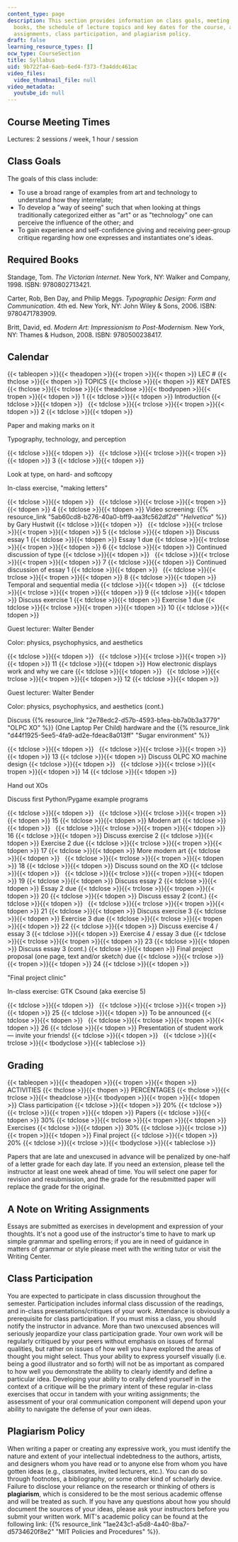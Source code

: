 ```yaml
---
content_type: page
description: This section provides information on class goals, meeting times, required
  books, the schedule of lecture topics and key dates for the course, a note on writing
  assignments, class participation, and plagiarism policy.
draft: false
learning_resource_types: []
ocw_type: CourseSection
title: Syllabus
uid: 9b722fa4-6aeb-6ed4-f373-f3a4ddc461ac
video_files:
  video_thumbnail_file: null
video_metadata:
  youtube_id: null
---
```

## Course Meeting Times

Lectures: 2 sessions / week, 1 hour / session

## Class Goals

The goals of this class include:

- To use a broad range of examples from art and technology to understand how they interrelate;
- To develop a "way of seeing" such that when looking at things traditionally categorized either as "art" or as "technology" one can perceive the influence of the other; and
- To gain experience and self-confidence giving and receiving peer-group critique regarding how one expresses and instantiates one's ideas.

## Required Books

Standage, Tom. *The Victorian Internet*. New York, NY: Walker and Company, 1998. ISBN: 9780802713421.

Carter, Rob, Ben Day, and Philip Meggs. *Typographic Design: Form and Communication*. 4th ed. New York, NY: John Wiley & Sons, 2006. ISBN: 9780471783909.

Britt, David, ed. *Modern Art: Impressionism to Post-Modernism*. New York, NY: Thames & Hudson, 2008. ISBN: 9780500238417.

## Calendar

{{< tableopen >}}{{< theadopen >}}{{< tropen >}}{{< thopen >}}
LEC #
{{< thclose >}}{{< thopen >}}
TOPICS
{{< thclose >}}{{< thopen >}}
KEY DATES
{{< thclose >}}{{< trclose >}}{{< theadclose >}}{{< tbodyopen >}}{{< tropen >}}{{< tdopen >}}
1
{{< tdclose >}}{{< tdopen >}}
Introduction
{{< tdclose >}}{{< tdopen >}}
 
{{< tdclose >}}{{< trclose >}}{{< tropen >}}{{< tdopen >}}
2
{{< tdclose >}}{{< tdopen >}}

Paper and making marks on it

Typography, technology, and perception

{{< tdclose >}}{{< tdopen >}}
 
{{< tdclose >}}{{< trclose >}}{{< tropen >}}{{< tdopen >}}
3
{{< tdclose >}}{{< tdopen >}}

Look at type, on hard- and softcopy

In-class exercise, "making letters"

{{< tdclose >}}{{< tdopen >}}
 
{{< tdclose >}}{{< trclose >}}{{< tropen >}}{{< tdopen >}}
4
{{< tdclose >}}{{< tdopen >}}
Video screening: {{% resource_link "5ab60cd8-b276-40a0-bff9-aa3fc562df2d" "*Helvetica*" %}} by Gary Hustwit
{{< tdclose >}}{{< tdopen >}}
 
{{< tdclose >}}{{< trclose >}}{{< tropen >}}{{< tdopen >}}
5
{{< tdclose >}}{{< tdopen >}}
Discuss essay 1
{{< tdclose >}}{{< tdopen >}}
Essay 1 due
{{< tdclose >}}{{< trclose >}}{{< tropen >}}{{< tdopen >}}
6
{{< tdclose >}}{{< tdopen >}}
Continued discussion of type
{{< tdclose >}}{{< tdopen >}}
 
{{< tdclose >}}{{< trclose >}}{{< tropen >}}{{< tdopen >}}
7
{{< tdclose >}}{{< tdopen >}}
Continued discussion of essay 1
{{< tdclose >}}{{< tdopen >}}
 
{{< tdclose >}}{{< trclose >}}{{< tropen >}}{{< tdopen >}}
8
{{< tdclose >}}{{< tdopen >}}
Temporal and sequential media
{{< tdclose >}}{{< tdopen >}}
 
{{< tdclose >}}{{< trclose >}}{{< tropen >}}{{< tdopen >}}
9
{{< tdclose >}}{{< tdopen >}}
Discuss exercise 1
{{< tdclose >}}{{< tdopen >}}
Exercise 1 due
{{< tdclose >}}{{< trclose >}}{{< tropen >}}{{< tdopen >}}
10
{{< tdclose >}}{{< tdopen >}}

Guest lecturer: Walter Bender

Color: physics, psychophysics, and aesthetics

{{< tdclose >}}{{< tdopen >}}
 
{{< tdclose >}}{{< trclose >}}{{< tropen >}}{{< tdopen >}}
11
{{< tdclose >}}{{< tdopen >}}
How electronic displays work and why we care
{{< tdclose >}}{{< tdopen >}}
 
{{< tdclose >}}{{< trclose >}}{{< tropen >}}{{< tdopen >}}
12
{{< tdclose >}}{{< tdopen >}}

Guest lecturer: Walter Bender

Color: physics, psychophysics, and aesthetics (cont.)

Discuss {{% resource_link "2e78edc2-d57b-4593-b1ea-bb7a0b3a3779" "OLPC XO" %}} (One Laptop Per Child) hardware and the {{% resource_link "d44f1925-5ee5-4fa9-ad2e-fdeac8a013ff" "Sugar environment" %}}

{{< tdclose >}}{{< tdopen >}}
 
{{< tdclose >}}{{< trclose >}}{{< tropen >}}{{< tdopen >}}
13
{{< tdclose >}}{{< tdopen >}}
Discuss OLPC XO machine design
{{< tdclose >}}{{< tdopen >}}
 
{{< tdclose >}}{{< trclose >}}{{< tropen >}}{{< tdopen >}}
14
{{< tdclose >}}{{< tdopen >}}

Hand out XOs

Discuss first Python/Pygame example programs

{{< tdclose >}}{{< tdopen >}}
 
{{< tdclose >}}{{< trclose >}}{{< tropen >}}{{< tdopen >}}
15
{{< tdclose >}}{{< tdopen >}}
Modern art
{{< tdclose >}}{{< tdopen >}}
 
{{< tdclose >}}{{< trclose >}}{{< tropen >}}{{< tdopen >}}
16
{{< tdclose >}}{{< tdopen >}}
Discuss exercise 2
{{< tdclose >}}{{< tdopen >}}
Exercise 2 due
{{< tdclose >}}{{< trclose >}}{{< tropen >}}{{< tdopen >}}
17
{{< tdclose >}}{{< tdopen >}}
More modern art
{{< tdclose >}}{{< tdopen >}}
 
{{< tdclose >}}{{< trclose >}}{{< tropen >}}{{< tdopen >}}
18
{{< tdclose >}}{{< tdopen >}}
Discuss sound on the XO
{{< tdclose >}}{{< tdopen >}}
 
{{< tdclose >}}{{< trclose >}}{{< tropen >}}{{< tdopen >}}
19
{{< tdclose >}}{{< tdopen >}}
Discuss essay 2
{{< tdclose >}}{{< tdopen >}}
Essay 2 due
{{< tdclose >}}{{< trclose >}}{{< tropen >}}{{< tdopen >}}
20
{{< tdclose >}}{{< tdopen >}}
Discuss essay 2 (cont.)
{{< tdclose >}}{{< tdopen >}}
 
{{< tdclose >}}{{< trclose >}}{{< tropen >}}{{< tdopen >}}
21
{{< tdclose >}}{{< tdopen >}}
Discuss exercise 3
{{< tdclose >}}{{< tdopen >}}
Exercise 3 due
{{< tdclose >}}{{< trclose >}}{{< tropen >}}{{< tdopen >}}
22
{{< tdclose >}}{{< tdopen >}}
Discuss exercise 4 / essay 3
{{< tdclose >}}{{< tdopen >}}
Exercise 4 / essay 3 due
{{< tdclose >}}{{< trclose >}}{{< tropen >}}{{< tdopen >}}
23
{{< tdclose >}}{{< tdopen >}}
Discuss essay 3 (cont.)
{{< tdclose >}}{{< tdopen >}}
Final project proposal (one page, text and/or sketch) due
{{< tdclose >}}{{< trclose >}}{{< tropen >}}{{< tdopen >}}
24
{{< tdclose >}}{{< tdopen >}}

"Final project clinic"

In-class exercise: GTK Csound (aka exercise 5)

{{< tdclose >}}{{< tdopen >}}
 
{{< tdclose >}}{{< trclose >}}{{< tropen >}}{{< tdopen >}}
25
{{< tdclose >}}{{< tdopen >}}
To be announced
{{< tdclose >}}{{< tdopen >}}
 
{{< tdclose >}}{{< trclose >}}{{< tropen >}}{{< tdopen >}}
26
{{< tdclose >}}{{< tdopen >}}
Presentation of student work — invite your friends!
{{< tdclose >}}{{< tdopen >}}
 
{{< tdclose >}}{{< trclose >}}{{< tbodyclose >}}{{< tableclose >}}

## Grading

{{< tableopen >}}{{< theadopen >}}{{< tropen >}}{{< thopen >}}
ACTIVITIES
{{< thclose >}}{{< thopen >}}
PERCENTAGES
{{< thclose >}}{{< trclose >}}{{< theadclose >}}{{< tbodyopen >}}{{< tropen >}}{{< tdopen >}}
Class participation
{{< tdclose >}}{{< tdopen >}}
20%
{{< tdclose >}}{{< trclose >}}{{< tropen >}}{{< tdopen >}}
Papers
{{< tdclose >}}{{< tdopen >}}
30%
{{< tdclose >}}{{< trclose >}}{{< tropen >}}{{< tdopen >}}
Exercises
{{< tdclose >}}{{< tdopen >}}
30%
{{< tdclose >}}{{< trclose >}}{{< tropen >}}{{< tdopen >}}
Final project
{{< tdclose >}}{{< tdopen >}}
20%
{{< tdclose >}}{{< trclose >}}{{< tbodyclose >}}{{< tableclose >}}

Papers that are late and unexcused in advance will be penalized by one-half of a letter grade for each day late. If you need an extension, please tell the instructor at least one week ahead of time. You will select one paper for revision and resubmission, and the grade for the resubmitted paper will replace the grade for the original.

## A Note on Writing Assignments

Essays are submitted as exercises in development and expression of your thoughts. It's not a good use of the instructor's time to have to mark up simple grammar and spelling errors; if you are in need of guidance in matters of grammar or style please meet with the writing tutor or visit the Writing Center.

## Class Participation

You are expected to participate in class discussion throughout the semester. Participation includes informal class discussion of the readings, and in-class presentations/critiques of your work. Attendance is obviously a prerequisite for class participation. If you must miss a class, you should notify the instructor in advance. More than two unexcused absences will seriously jeopardize your class participation grade. Your own work will be regularly critiqued by your peers without emphasis on issues of formal qualities, but rather on issues of how well you have explored the areas of thought you might select. Thus your ability to express yourself visually (i.e. being a good illustrator and so forth) will not be as important as compared to how well you demonstrate the ability to clearly identify and define a particular idea. Developing your ability to orally defend yourself in the context of a critique will be the primary intent of these regular in-class exercises that occur in tandem with your writing assignments; the assessment of your oral communication component will depend upon your ability to navigate the defense of your own ideas.

## Plagiarism Policy

When writing a paper or creating any expressive work, you must identify the nature and extent of your intellectual indebtedness to the authors, artists, and designers whom you have read or to anyone else from whom you have gotten ideas (e.g., classmates, invited lecturers, etc.). You can do so through footnotes, a bibliography, or some other kind of scholarly device. Failure to disclose your reliance on the research or thinking of others is **plagiarism**, which is considered to be the most serious academic offense and will be treated as such. If you have any questions about how you should document the sources of your ideas, please ask your instructors before you submit your written work. MIT's academic policy can be found at the following link: {{% resource_link "1ae243c1-a5d8-4a40-8ba7-d5734620f8e2" "MIT Policies and Procedures" %}}.